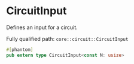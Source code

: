 # CircuitInput

Defines an input for a circuit.

Fully qualified path: `core::circuit::CircuitInput`

```rust
#[phantom]
pub extern type CircuitInput<const N: usize>
```

